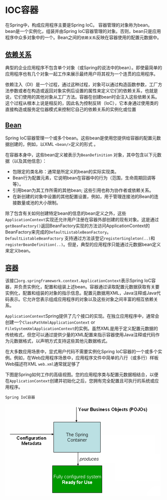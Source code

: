 #   IOC容器

在Spring中，构成应用程序主要是Spring IoC。 容器管理的对象称为bean。bean是一个实例化，组装并由Spring IoC容器管理的对象。否则，bean只是应用程序中众多对象中的一个。Bean之间的`依赖关系`反映在容器使用的配置元数据中。

## [依赖关系](section010100.md)

典型的企业应用程序不包含单个对象（或Spring的说法中的bean）。即使最简单的应用程序也有几个对象一起工作来展示最终用户将其视为一个连贯的应用程序。

依赖注入（DI）是一个过程，通过这种过程，对象可以通过构造函数参数，工厂方法参数或者在构造或返回对象实例后设置的属性来定义它们的依赖关系，也就是说，它们使用的其他对象从工厂方法。容器在创建bean时会注入这些依赖关系。这个过程从根本上说是相反的，因此名为控制反转（IoC），它本身通过使用类的直接构造或服务定位器模式来控制它自己的依赖关系的实例化或位置


## [Bean](section010200.md)

Spring IoC容器管理一个或多个bean。这些bean是使用您提供给容器的配置元数据创建的，例如，以XML `<bean/>`定义的形式 。

在容器本身中，这些bean定义被表示为`BeanDefinition` 对象，其中包含以下元数据（以及其他信息）：
-   包限定的类名称：通常是所定义的bean的实际实现类。
-   Bean行为配置元素，它说明bean在容器中的行为（范围，生命周期回调等等）。
-   引用bean为其工作所需的其他bean; 这些引用也称为协作者或依赖关系。
-   在新创建的对象中设置的其他配置设置，例如，用于管理连接池的Bean的连接数量或池的大小限制。

除了包含有关如何创建特定bean的信息的bean定义之外，这些`ApplicationContext`实现还允许用户注册在容器外部创建的现有对象。这是通过`getBeanFactory()`返回BeanFactory实现的方法访问ApplicationContext的BeanFactory来完成的`DefaultListableBeanFactory`。`DefaultListableBeanFactory` 支持通过方法该登记`registerSingleton(..)`和 `registerBeanDefinition(..)`。但是，典型的应用程序只能通过元数据bean定义来定义bean。


## [容器](section010300.md)

该接口`org.springframework.context.ApplicationContext`表示Spring IoC容器，并负责实例化，配置和组装上述bean。容器通过读取配置元数据获取有关要实例化，配置和组装的对象的指示信息。配置元数据用XML，Java注释或Java代码表示。它允许您表示组成应用程序的对象以及这些对象之间丰富的相互依赖关系。

`ApplicationContext`Spring提供了几个接口的实现。在独立应用程序中，通常会创建一个`ClassPathXmlApplicationContext` or `FileSystemXmlApplicationContext`的实例。虽然XML是用于定义配置元数据的传统格式，但您可以通过提供少量的XML配置来指示容器使用Java注释或代码作为元数据格式，以声明方式支持这些其他元数据格式。

在大多数应用场景中，显式用户代码不需要实例化Spring IoC容器的一个或多个实例。例如，在Web应用程序场景中，应用程序文件中简单的八行（或多行）样板Web描述符XML `web.xml`通常就足够了

下图是Spring如何工作的高级视图。您的应用程序类与配置元数据相结合，以便在`ApplicationContext`创建并初始化之后，您拥有完全配置且可执行的系统或应用程序。

`Spring IoC容器`

![container-magic.png](image/container-magic.png)


